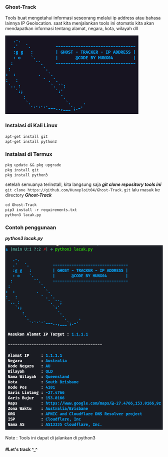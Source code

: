 ### Ghost-Track
Tools buat mengetahui informasi seseorang melalui ip address atau bahasa lainnya IP Geolocation. saat kita menjalankan tools ini otomatis kita akan mendapatkan informasi tentang alamat, negara, kota, wilayah dll 

<img src="https://github.com/Hunxploit04/Ghost-Track/blob/main/lacak.png" >

### Instalasi di Kali Linux 
```
apt-get install git 
apt-get install python3
```

### Instalasi di Termux
```
pkg update && pkg upgrade
pkg install git
pkg install python3
```

setelah semuanya terinstall, kita langsung saja ***git clone repository tools ini*** ```git clone https://github.com/Hunxploit04/Ghost-Track.git``` 
lalu masuk ke directory ***Ghost-Track***

```
cd Ghost-Track
pip3 install -r requirements.txt
python3 lacak.py 
```
### Contoh penggunaan
***python3 lacak.py***

<img src="https://github.com/Hunxploit04/Ghost-Track/blob/main/usage.png">

Note : 
Tools ini dapat di jalankan di python3 

#### #Let's track ^_^


